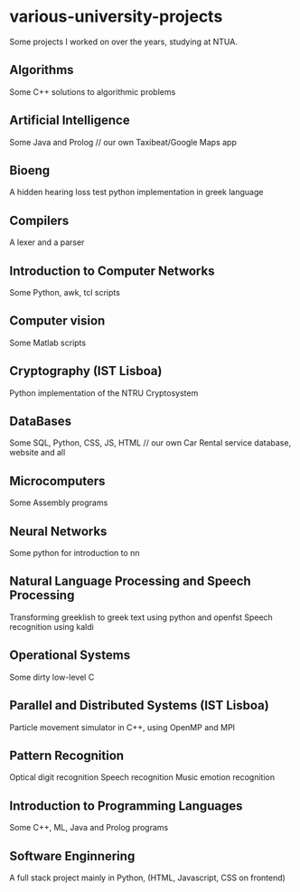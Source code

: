 # various-university-projects
Some projects I worked on over the years, studying at NTUA.

## Algorithms
Some C++ solutions to algorithmic problems

## Artificial Intelligence
Some Java and Prolog // our own Taxibeat/Google Maps app

## Bioeng
A hidden hearing loss test python implementation in greek language

## Compilers
A lexer and a parser

## Introduction to Computer Networks
Some Python, awk, tcl scripts

## Computer vision
Some Matlab scripts

## Cryptography (IST Lisboa)
Python implementation of the NTRU Cryptosystem

## DataBases
Some SQL, Python, CSS, JS, HTML // our own Car Rental service database, website and all

## Microcomputers
Some Assembly programs

## Neural Networks
Some python for introduction to nn

## Natural Language Processing and Speech Processing
Transforming greeklish to greek text using python and openfst
Speech recognition using kaldi

## Operational Systems
Some dirty low-level C

## Parallel and Distributed Systems (IST Lisboa)
Particle movement simulator in C++, using OpenMP and MPI

## Pattern Recognition
Optical digit recognition
Speech recognition
Music emotion recognition

## Introduction to Programming Languages
Some C++, ML, Java and Prolog programs

## Software Enginnering
A full stack project mainly in Python, (HTML, Javascript, CSS on frontend)

